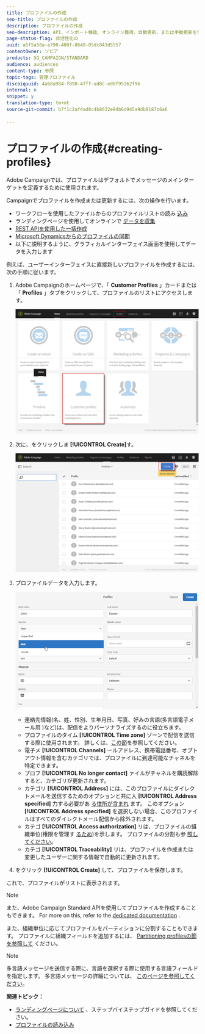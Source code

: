 ```yaml
---
title: プロファイルの作成
seo-title: プロファイルの作成
description: プロファイルの作成
seo-description: API、インポート機能、オンライン獲得、自動更新、または手動更新を使用して、プロファイルを作成し、連絡先のデータを収集する方法について説明します。
page-status-flag: 非活性化の
uuid: a5f5a58a-e798-400f-8648-05dc843d5557
contentOwner: ソビア
products: SG_CAMPAIGN/STANDARD
audience: audiences
content-type: 参照
topic-tags: 管理プロファイル
discoiquuid: 4ab8a984-f898-4fff-ad8c-ed8f95362f96
internal: n
snippet: y
translation-type: tm+mt
source-git-commit: b7f1c2af4ad8c4b8632e84b6d945a9db8187b6a6

---
```



# プロファイルの作成{#creating-profiles}

Adobe Campaignでは、プロファイルはデフォルトでメッセージのメインターゲットを定義するために使用されます。

Campaignでプロファイルを作成または更新するには、次の操作を行います。

* ワークフローを使用したファイルからのプロファイルリストの読み [込み](https://helpx.adobe.com/campaign/kt/acs/using/acs-importing-profiles-feature-video-using.html)
* ランディングページを使用してオンラインで [データを収集](../../channels/using/about-landing-pages.md)
* [REST APIを使用した一括作成](http://docs.campaign.adobe.com/doc/standard/en/api/ACS_API.html)
* [Microsoft Dynamicsからのプロファイルの同期](https://helpx.adobe.com/campaign/kb/acs-ms-dynamics.html)
* 以下に説明するように、グラフィカルインターフェイス画面を使用してデータを入力します

例えば、ユーザーインターフェイスに直接新しいプロファイルを作成するには、次の手順に従います。

1. Adobe Campaignのホームページで、「 **Customer Profiles** 」カードまたは「 **Profiles** 」タブをクリックして、プロファイルのリストにアクセスします。

   ![](assets/profile_creation_1.png)

1. 次に、をクリックしま **[!UICONTROL Create]**&#x200B;す。

   ![](assets/profile_creation.png)

1. プロファイルデータを入力します。

   ![](assets/profile_creation1.png)

   * 連絡先情報(名、姓、性別、生年月日、写真、好みの言語(多言語電子メール用 [](../../channels/using/creating-a-multilingual-email.md))など)は、配信をよりパーソナライズするのに役立ちます。
   * プロファイルのタイム **[!UICONTROL Time zone]** ゾーンで配信を送信する際に使用されます。 詳しくは、[この節](../../sending/using/sending-messages-at-the-recipient-s-time-zone.md)を参照してください。
   * 電子メ **[!UICONTROL Channels]** ールアドレス、携帯電話番号、オプトアウト情報を含むカテゴリでは、プロファイルに到達可能なチャネルを特定できます。
   * プロフ **[!UICONTROL No longer contact]** ァイルがチャネルを購読解除すると、カテゴリが更新されます。
   * カテゴリ **[!UICONTROL Address]** には、このプロファイルにダイレクトメールを送信するためのオプションと共に入 **[!UICONTROL Address specified]** 力する必要があ [る住所が含まれ](../../channels/using/about-direct-mail.md) ます。 このオプション **[!UICONTROL Address specified]** を選択しない場合、このプロファイルはすべてのダイレクトメール配信から除外されます。
   * カテゴ **[!UICONTROL Access authorization]** リは、プロファイルの組織単位(権限を管理す [るため](../../administration/using/about-access-management.md))を示します。 プロファイルの分割も参 [照してください](../../administration/using/organizational-units.md#partitioning-profiles)。
   * カテゴ **[!UICONTROL Traceability]** リは、プロファイルを作成または変更したユーザーに関する情報で自動的に更新されます。

1. をクリック **[!UICONTROL Create]** して、プロファイルを保存します。

これで、プロファイルがリストに表示されます。

>[!NOTE]
>
>また、Adobe Campaign Standard APIを使用してプロファイルを作成することもできます。 For more on this, refer to the [dedicated documentation](https://final-docs.campaign.adobe.com/doc/standard/en/api/ACS_API.html#creating-profiles) .

また、組織単位に応じてプロファイルをパーティションに分割することもできます。 プロファイルに組織フィールドを追加するには、 [Partitioning profilesの節を参照して](../../administration/using/organizational-units.md#partitioning-profiles) ください。

>[!NOTE]
>
>多言語メッセージを送信する際に、言語を選択する際に使用する言語フィールドを指定します。 多言語メッセージの詳細については、 [このページを参照してください](../../channels/using/creating-a-multilingual-email.md)。

**関連トピック：**

* [ランディングページについて](../../channels/using/about-landing-pages.md) 、ステップバイステップガイドを参照してください。
* [プロファイルの読み込み](https://helpx.adobe.com/campaign/kt/acs/using/acs-importing-profiles-feature-video-using.html)


